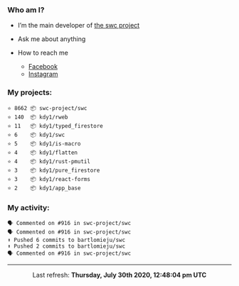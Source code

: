 ### Who am I?

- I’m the main developer of [the swc project](https://github.com/swc-project/swc)

- Ask me about anything

- How to reach me
  - [Facebook](https://www.facebook.com/profile.php?id=100024888122318)
  - [Instagram](https://www.instagram.com/kdy1123/)

### My projects:

```
⭐️ 8662 📦 swc-project/swc
⭐️ 140  📦 kdy1/rweb
⭐️ 11   📦 kdy1/typed_firestore
⭐️ 6    📦 kdy1/swc
⭐️ 5    📦 kdy1/is-macro
⭐️ 4    📦 kdy1/flatten
⭐️ 4    📦 kdy1/rust-pmutil
⭐️ 3    📦 kdy1/pure_firestore
⭐️ 3    📦 kdy1/react-forms
⭐️ 2    📦 kdy1/app_base
```

### My activity:

```
🗣 Commented on #916 in swc-project/swc
🗣 Commented on #916 in swc-project/swc
⬆️ Pushed 6 commits to bartlomieju/swc
⬆️ Pushed 2 commits to bartlomieju/swc
🗣 Commented on #916 in swc-project/swc
```

------------
<p align="center">Last refresh: <b>Thursday, July 30th 2020, 12:48:04 pm UTC</b></p>